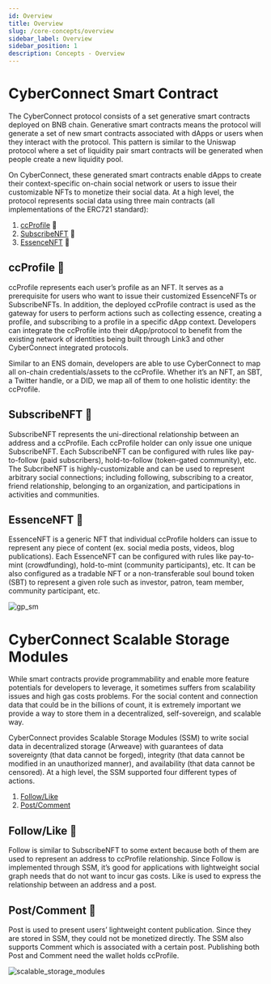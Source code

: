 ```yaml
---
id: Overview
title: Overview
slug: /core-concepts/overview
sidebar_label: Overview
sidebar_position: 1
description: Concepts - Overview
---
```


# CyberConnect Smart Contract

The CyberConnect protocol consists of a set generative smart contracts deployed on BNB chain. Generative smart contracts means the protocol will generate a set of new smart contracts associated with dApps or users when they interact with the protocol. This pattern is similar to the Uniswap protocol where a set of liquidity pair smart contracts will be generated when people create a new liquidity pool.

On CyberConnect, these generated smart contracts enable dApps to create their context-specific on-chain social network or users to issue their customizable NFTs to monetize their social data. At a high level, the protocol represents social data using three main contracts (all implementations of the ERC721 standard):

1. [ccProfile](/core-concepts/cc-profile) 👤
2. [SubscribeNFT](/core-concepts/subscribe-nft) 👥
3. [EssenceNFT](/core-concepts/essence-nft) 📝

## ccProfile 👤

ccProfile represents each user’s profile as an NFT. It serves as a prerequisite for users who want to issue their customized EssenceNFTs or SubscribeNFTs. In addition, the deployed ccProfile contract is used as the gateway for users to perform actions such as collecting essence, creating a profile, and subscribing to a profile in a specific dApp context. Developers can integrate the ccProfile into their dApp/protocol to benefit from the existing network of identities being built through Link3 and other CyberConnect integrated protocols.

Similar to an ENS domain, developers are able to use CyberConnect to map all on-chain credentials/assets to the ccProfile. Whether it’s an NFT, an SBT, a Twitter handle, or a DID, we map all of them to one holistic identity: the ccProfile.

## SubscribeNFT 👥

SubscribeNFT represents the uni-directional relationship between an address and a ccProfile. Each ccProfile holder can only issue one unique SubscribeNFT. Each SubscribeNFT can be configured with rules like pay-to-follow (paid subscribers), hold-to-follow (token-gated community), etc. The SubcribeNFT is highly-customizable and can be used to represent arbitrary social connections; including following, subscribing to a creator, friend relationship, belonging to an organization, and participations in activities and communities.

## EssenceNFT 📝

EssenceNFT is a generic NFT that individual ccProfile holders can issue to represent any piece of content (ex. social media posts, videos, blog publications). Each EssenceNFT can be configured with rules like pay-to-mint (crowdfunding), hold-to-mint (community participants), etc. It can be also configured as a tradable NFT or a non-transferable soul bound token (SBT) to represent a given role such as investor, patron, team member, community participant, etc.

![gp_sm](/img/v2/Smart_Contract_Protocol_overview.png)

# CyberConnect Scalable Storage Modules

While smart contracts provide programmability and enable more feature potentials for developers to leverage, it sometimes suffers from scalability issues and high gas costs problems. For the social content and connection data that could be in the billions of count, it is extremely important we provide a way to store them in a decentralized, self-sovereign, and scalable way.

CyberConnect provides Scalable Storage Modules (SSM) to write social data in decentralized storage (Arweave) with guarantees of data sovereignty (that data cannot be forged), integrity (that data cannot be modified in an unauthorized manner), and availability (that data cannot be censored). At a high level, the SSM supported four different types of actions.

1. [Follow/Like](/core-concepts/follow-like-connection)
2. [Post/Comment](/core-concepts/post)

## Follow/Like 👥

Follow is similar to SubscribeNFT to some extent because both of them are used to represent an address to ccProfile relationship. Since Follow is implemented through SSM, it’s good for applications with lightweight social graph needs that do not want to incur gas costs. Like is used to express the relationship between an address and a post.

## Post/Comment 📝

Post is used to present users’ lightweight content publication. Since they are stored in SSM, they could not be monetized directly. The SSM also supports Comment which is associated with a certain post. Publishing both Post and Comment need the wallet holds ccProfile.

![scalable_storage_modules](/img/v2/scalable-storage-modules.png)
